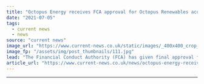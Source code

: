 ```yaml
---
title: "Octopus Energy receives FCA approval for Octopus Renewables acquisition"
date: "2021-07-05"
tags: 
  - current news
  - news
source: "current news"
image_url: "https://www.current-news.co.uk/static/images/_400x400_crop_center-center/Octopus-Energy-wind-turbine-Credit-Octopus-Energy.jpg"
image_fp: "/assets/img/post_thumbnails/111.jpg"
lead: "​The Financial Conduct Authority (FCA) has given final approval for the Octopus Energy Group’s acquisition of its sister company Octopus Renewables."
article_url: "https://www.current-news.co.uk/news/octopus-energy-receives-fca-approval-for-octopus-renewables-acquisition?utm_source=rss-feeds&utm_medium=rss&utm_campaign=rss"
---
```


---
